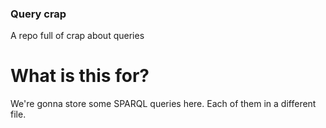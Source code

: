 ### Query crap

A repo full of crap about queries

# What is this for?
We're gonna store some SPARQL queries here. Each of them in a different file.
